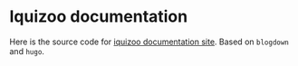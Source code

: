 # Iquizoo documentation

Here is the source code for [iquizoo documentation site](http://iquizoo.netlify.com/). Based on `blogdown` and `hugo`.
